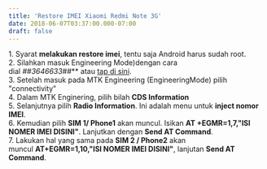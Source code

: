 ```yaml
---
title: 'Restore IMEI Xiaomi Redmi Note 3G'
date: 2018-06-07T03:37:00.000-07:00
draft: false
---
```


  
1\. Syarat **melakukan restore imei**, tentu saja Android harus sudah root.  
2\. Silahkan masuk Engineering Mode)dengan cara dial ***#*#3646633#*#*** atau [tap di sini](tel:*#*#3646633#*#*).  
3\. Setelah masuk pada MTK Engineering (EngineeringMode) pilih "connectivity"  
4\. Dalam MTK Enginering, pilih bilah **CDS Information**  
5\. Selanjutnya pilih **Radio Information**. Ini adalah menu untuk **inject nomor IMEI**.  
6\. Kemudian pilih **SIM 1/ Phone1** akan muncul. Isikan **AT +EGMR=1,7,"ISI NOMER IMEI DISINI"**. Lanjutkan dengan **Send AT Command**.  
7\. Lakukan hal yang sama pada **SIM 2 / Phone2** akan muncul **AT+EGMR=1,10,"ISI NOMER IMEI DISINI"**, lanjutan **Send AT Command**.